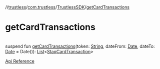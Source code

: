 //[trustless](../../../index.md)/[com.trustless](../index.md)/[TrustlessSDK](index.md)/[getCardTransactions](get-card-transactions.md)

# getCardTransactions

\
suspend fun [getCardTransactions](get-card-transactions.md)(token: [String](https://kotlinlang.org/api/latest/jvm/stdlib/kotlin/-string/index.html), dateFrom: [Date](https://developer.android.com/reference/kotlin/java/util/Date.html), dateTo: [Date](https://developer.android.com/reference/kotlin/java/util/Date.html) = Date()): [List](https://kotlinlang.org/api/latest/jvm/stdlib/kotlin.collections/-list/index.html)&lt;[StaqCardTransaction](../../com.trustless.requests.cards/-staq-card-transaction/index.md)&gt;

[Api Reference](https://developer.finto.io/docs/apis/cards#/V1/List%20all%20transactions)

